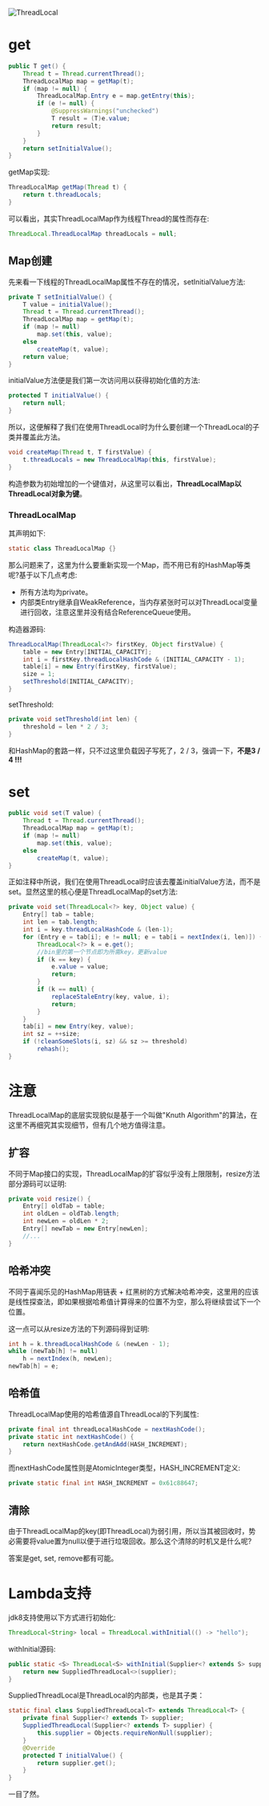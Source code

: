 ![ThreadLocal](images/ThreadLocal.jpg)

# get

```java
public T get() {
    Thread t = Thread.currentThread();
    ThreadLocalMap map = getMap(t);
    if (map != null) {
        ThreadLocalMap.Entry e = map.getEntry(this);
        if (e != null) {
            @SuppressWarnings("unchecked")
            T result = (T)e.value;
            return result;
        }
    }
    return setInitialValue();
}
```

getMap实现:

```java
ThreadLocalMap getMap(Thread t) {
    return t.threadLocals;
}
```

可以看出，其实ThreadLocalMap作为线程Thread的属性而存在:

```java
ThreadLocal.ThreadLocalMap threadLocals = null;
```

##  Map创建

先来看一下线程的ThreadLocalMap属性不存在的情况，setInitialValue方法:

```java
private T setInitialValue() {
    T value = initialValue();
    Thread t = Thread.currentThread();
    ThreadLocalMap map = getMap(t);
    if (map != null)
        map.set(this, value);
    else
        createMap(t, value);
    return value;
}
```

initialValue方法便是我们第一次访问用以获得初始化值的方法:

```java
protected T initialValue() {
    return null;
}
```

所以，这便解释了我们在使用ThreadLocal时为什么要创建一个ThreadLocal的子类并覆盖此方法。

```java
void createMap(Thread t, T firstValue) {
    t.threadLocals = new ThreadLocalMap(this, firstValue);
}
```

构造参数为初始增加的一个键值对，从这里可以看出，**ThreadLocalMap以ThreadLocal对象为键**。

### ThreadLocalMap

其声明如下:

```java
static class ThreadLocalMap {}
```

那么问题来了，这里为什么要重新实现一个Map，而不用已有的HashMap等类呢?基于以下几点考虑:

- 所有方法均为private。
- 内部类Entry继承自WeakReference，当内存紧张时可以对ThreadLocal变量进行回收，注意这里并没有结合ReferenceQueue使用。

构造器源码:

```java
ThreadLocalMap(ThreadLocal<?> firstKey, Object firstValue) {
    table = new Entry[INITIAL_CAPACITY];
    int i = firstKey.threadLocalHashCode & (INITIAL_CAPACITY - 1);
    table[i] = new Entry(firstKey, firstValue);
    size = 1;
    setThreshold(INITIAL_CAPACITY);
}
```

setThreshold:

```java
private void setThreshold(int len) {
    threshold = len * 2 / 3;
}
```

和HashMap的套路一样，只不过这里负载因子写死了，2 / 3，强调一下，**不是3 / 4 !!!**

# set

```java
public void set(T value) {
    Thread t = Thread.currentThread();
    ThreadLocalMap map = getMap(t);
    if (map != null)
        map.set(this, value);
    else
        createMap(t, value);
}
```

正如注释中所说，我们在使用ThreadLocal时应该去覆盖initialValue方法，而不是set。显然这里的核心便是ThreadLocalMap的set方法:

```java
private void set(ThreadLocal<?> key, Object value) {
    Entry[] tab = table;
    int len = tab.length;
    int i = key.threadLocalHashCode & (len-1);
    for (Entry e = tab[i]; e != null; e = tab[i = nextIndex(i, len)]) {
        ThreadLocal<?> k = e.get();
        //bin里的第一个节点即为所需key，更新value
        if (k == key) {
            e.value = value;
            return;
        }
        if (k == null) {
            replaceStaleEntry(key, value, i);
            return;
        }
    }
    tab[i] = new Entry(key, value);
    int sz = ++size;
    if (!cleanSomeSlots(i, sz) && sz >= threshold)
        rehash();
}
```

# 注意

ThreadLocalMap的底层实现貌似是基于一个叫做"Knuth  Algorithm"的算法，在这里不再细究其实现细节，但有几个地方值得注意。

## 扩容

不同于Map接口的实现，ThreadLocalMap的扩容似乎没有上限限制，resize方法部分源码可以证明:

```java
private void resize() {
    Entry[] oldTab = table;
    int oldLen = oldTab.length;
    int newLen = oldLen * 2;
    Entry[] newTab = new Entry[newLen];
    //...
}
```

## 哈希冲突

不同于喜闻乐见的HashMap用链表 + 红黑树的方式解决哈希冲突，这里用的应该是线性探查法，即如果根据哈希值计算得来的位置不为空，那么将继续尝试下一个位置。

这一点可以从resize方法的下列源码得到证明:

```java
int h = k.threadLocalHashCode & (newLen - 1);
while (newTab[h] != null)
    h = nextIndex(h, newLen);
newTab[h] = e;
```

## 哈希值

ThreadLocalMap使用的哈希值源自ThreadLocal的下列属性:

```java
private final int threadLocalHashCode = nextHashCode();
private static int nextHashCode() {
    return nextHashCode.getAndAdd(HASH_INCREMENT);
}
```

而nextHashCode属性则是AtomicInteger类型，HASH_INCREMENT定义:

```java
private static final int HASH_INCREMENT = 0x61c88647;
```

## 清除

由于ThreadLocalMap的key(即ThreadLocal)为弱引用，所以当其被回收时，势必需要将value置为null以便于进行垃圾回收。那么这个清除的时机又是什么呢?

答案是get, set, remove都有可能。

# Lambda支持

jdk8支持使用以下方式进行初始化:

```java
ThreadLocal<String> local = ThreadLocal.withInitial(() -> "hello");
```

withInitial源码:

```java
public static <S> ThreadLocal<S> withInitial(Supplier<? extends S> supplier) {
    return new SuppliedThreadLocal<>(supplier);
}
```

SuppliedThreadLocal是ThreadLocal的内部类，也是其子类：

```java
static final class SuppliedThreadLocal<T> extends ThreadLocal<T> {
    private final Supplier<? extends T> supplier;
    SuppliedThreadLocal(Supplier<? extends T> supplier) {
        this.supplier = Objects.requireNonNull(supplier);
    }
    @Override
    protected T initialValue() {
        return supplier.get();
    }
}
```

一目了然。